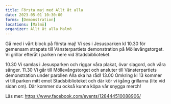 ```yaml
---
title: Första maj med Allt åt alla
date: 2023-05-01 10:30:00
forms: [Demonstration]
locations: [Malmö]
organizer: Allt åt alla Malmö
---
```

Gå med i vårt block på första maj! Vi ses i Jesusparken kl 10.30 för gemensam strapats till Vänsterpartiets demonstration på Möllevångstorget. Vi grillar efteråt i parken nere vid Stadsbiblioteket.

10.30 Vi samlas i Jesusparken och riggar våra plakat, övar slagord, och våra sånger. 
11.30 Vi går till Möllevångstorget och ansluter till Vänsterpartiets demonstration under parollen Alla ska ha råd!
13.00 Omkring kl 13 kommer vi till parken mitt emot Stadsbiblioteket och där kör vi igång grillarna (lite vid sidan om). Där kommer du också kunna köpa vår snygga merch!


Läs mer: https://www.facebook.com/events/128444510088906/
